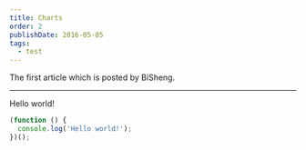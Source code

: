 ```yaml
---
title: Charts
order: 2
publishDate: 2016-05-05
tags: 
  - test
---
```


The first article which is posted by BiSheng.

---

Hello world!

````jsx
(function () {
  console.log('Hello world!');
})();
````